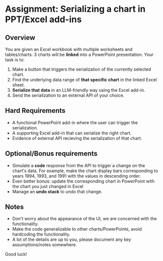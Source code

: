 # Assignment: Serializing a chart in PPT/Excel add-ins

## Overview

You are given an Excel workbook with multiple worksheets and tables/charts. 3 charts will be **linked** into a PowerPoint presentation. Your task is to:
1. Make a button that triggers the serialization of the currently selected chart.
2. Find the underlying data range of **that specific chart** in the linked Excel sheet.
3. **Serialize that data** in an LLM-friendly way using the Excel add-in.
4. Send the serialization to an external API of your choice.

## Hard Requirements
- A functional PowerPoint add-in where the user can trigger the serialization.
- A supporting Excel add-in that can serialize the right chart.
- Evidence of external API recieving the serialization of that chart.

## Optional/Bonus requirements
- Simulate a **code** response from the API to trigger a change on the chart's data. For example, make the chart display bars corresponding to years 1994, 1993, and 1991 with the values in descending order.
- Even better bonus: update the corresponding chart in PowerPoint with the chart you just changed in Excel
- Manage an **undo stack** to undo that change.

## Notes
- Don't worry about the appearance of the UI, we are concerned with the functionality.
- Make the code generalizable to other charts/PowerPoints, avoid hardcoding the functionality.
- A lot of the details are up to you, please document any key assumptions/notes somewhere.

Good luck!
